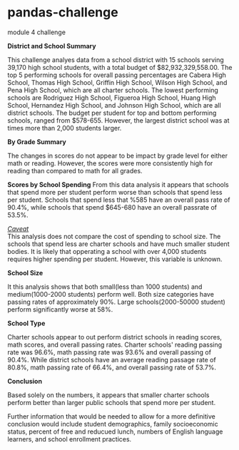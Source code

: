 # pandas-challenge
module 4 challenge

<b>District and School Summary</b>

This challenge analyes data from a school district with 15 schools serving 39,170 high school students, with a total budget of $82,932,329,558.00. The top 5 performing schools for overall passing percentages are Cabera High School, Thomas High School, Griffin High School, Wilson High School, and Pena High School, which are all charter schools. The lowest performing schools are Rodriguez High School, Figueroa High School, Huang High School, Hernandez High School, and Johnson High School, which are all district schools. The budget per student for top and bottom performing schools, ranged from $578-655. However, the largest district school was at times more than 2,000 students larger.

<b>By Grade Summary</b>

The changes in scores do not appear to be impact by grade level for either math or reading. However, the scores were more consistently high for reading than compared to math for all grades.

<b>Scores by School Spending</b>
From this data analysis it appears that schools that spend more per student perform worse than schools that spend less per student. Schools that spend less that %585 have an overall pass rate of 90.4%, while schools that spend $645-680 have an overall passrate of 53.5%.

  <i><u>Caveat</i></u><br>
 This analysis does not compare the cost of spending to school size. The schools that spend less are charter schools and have much smaller student bodies. It is likely that opperating a school with over 4,000 students requires higher spending per student. However, this variable is unknown.
 
 <b>School Size</b>
 
 It this analysis shows that both small(less than 1000 students) and medium(1000-2000 students) perform well. Both size categories have passing rates of approximately 90%. Large schools(2000-50000 student) perform significantly worse at 58%.
 
<b>School Type</b>

Charter schools appear to out perform district schools in reading scores, math scores, and overall passing rates. Charter schools' reading passing rate was 96.6%, math passing rate was 93.6% and overall passing of 90.4%. While district schools have an average reading passage rate of 80.8%, math passing rate of 66.4%, and overall passing rate of 53.7%.

<b>Conclusion</b>

Based solely on the numbers, it appears that smaller charter schools perform better than larger public schools that spend more per student.

Further information that would be needed to allow for a more definitive conclusion would include student demographics, family socioeconomic status, percent of free and reducued lunch, numbers of English language learners, and school enrollment practices. 
